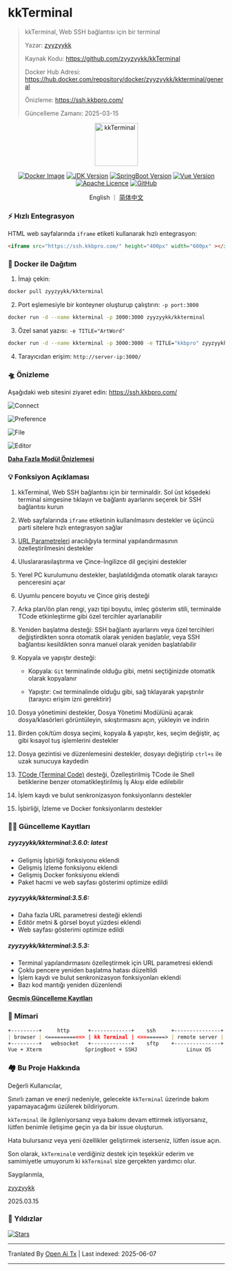 # kkTerminal

> kkTerminal, Web SSH bağlantısı için bir terminal
>
> Yazar: [zyyzyykk](https://github.com/zyyzyykk/)
>
> Kaynak Kodu: https://github.com/zyyzyykk/kkTerminal
>
> Docker Hub Adresi: https://hub.docker.com/repository/docker/zyyzyykk/kkterminal/general
>
> Önizleme: https://ssh.kkbpro.com/
>
> Güncelleme Zamanı: 2025-03-15
>

<p align="center"><a href="https://ssh.kkbpro.com/" target="_blank" rel="noopener noreferrer"><img width="100" src="https://kkbapps.oss-cn-shanghai.aliyuncs.com/logo/terminal.png" alt="kkTerminal"></a></p>

<p align="center">
  <a href="https://hub.docker.com/repository/docker/zyyzyykk/kkterminal/general"><img src="https://img.shields.io/docker/pulls/zyyzyykk/kkterminal?logo=docker" alt="Docker Image"></a>
  <a href="https://www.oracle.com/cn/java/technologies/downloads/#java8-windows"><img src="https://img.shields.io/badge/jdk-1.8-orange?logo=openjdk&logoColor=%23e3731c" alt="JDK Version"></a>
  <a href="https://spring.io/projects/spring-boot"><img src="https://img.shields.io/badge/springboot-2.7.15-green?color=6db33f&logo=springboot" alt="SpringBoot Version"></a>
  <a href="https://cn.vuejs.org/"><img src="https://img.shields.io/badge/vue-3.x-green?color=42b883&logo=vue.js" alt="Vue Version"></a>
  <a href="https://www.apache.org/licenses/"><img src="https://img.shields.io/badge/licence-Apache-red?logo=apache&logoColor=%23D22128" alt="Apache Licence"></a>
  <a href="https://github.com/zyyzyykk/kkTerminal"><img src="https://img.shields.io/github/stars/zyyzyykk/kkterminal" alt="GitHub"></a>
</p>
<p align="center">English ｜ <a href="https://raw.githubusercontent.com/zyyzyykk/kkTerminal/master/doc/zh_CN/README.md" >简体中文</a></p>

### ⚡ Hızlı Entegrasyon

HTML web sayfalarında `iframe` etiketi kullanarak hızlı entegrasyon:

```html
<iframe src="https://ssh.kkbpro.com/" height="400px" width="600px" ></iframe>
```

### 🐳 Docker ile Dağıtım

1. İmajı çekin:

```bash
docker pull zyyzyykk/kkterminal
```

2. Port eşlemesiyle bir konteyner oluşturup çalıştırın: `-p port:3000`

```bash
docker run -d --name kkterminal -p 3000:3000 zyyzyykk/kkterminal
```

3. Özel sanat yazısı: `-e TITLE="ArtWord"`

```bash
docker run -d --name kkterminal -p 3000:3000 -e TITLE="kkbpro" zyyzyykk/kkterminal
```

4. Tarayıcıdan erişim: `http://server-ip:3000/`

### 🛸 Önizleme

Aşağıdaki web sitesini ziyaret edin: https://ssh.kkbpro.com/

![Connect](https://kkbapps.oss-cn-shanghai.aliyuncs.com/terminal/3.6.0/en/Connect.png)

![Preference](https://kkbapps.oss-cn-shanghai.aliyuncs.com/terminal/3.6.0/en/Preference.png)

![File](https://kkbapps.oss-cn-shanghai.aliyuncs.com/terminal/3.6.0/en/File.png)

![Editor](https://kkbapps.oss-cn-shanghai.aliyuncs.com/terminal/3.6.0/en/Editor.png)

[**Daha Fazla Modül Önizlemesi**](https://raw.githubusercontent.com/zyyzyykk/kkTerminal/master/doc/en_US/MODULE.md)

### 💡 Fonksiyon Açıklaması

1. kkTerminal, Web SSH bağlantısı için bir terminaldir. Sol üst köşedeki terminal simgesine tıklayın ve bağlantı ayarlarını seçerek bir SSH bağlantısı kurun

2. Web sayfalarında `iframe` etiketinin kullanılmasını destekler ve üçüncü parti sitelere hızlı entegrasyon sağlar

3. [URL Parametreleri](https://raw.githubusercontent.com/zyyzyykk/kkTerminal/master/doc/en_US/PARAMS.md) aracılığıyla terminal yapılandırmasının özelleştirilmesini destekler

4. Uluslararasılaştırma ve Çince-İngilizce dil geçişini destekler

5. Yerel PC kurulumunu destekler, başlatıldığında otomatik olarak tarayıcı penceresini açar

6. Uyumlu pencere boyutu ve Çince giriş desteği

7. Arka plan/ön plan rengi, yazı tipi boyutu, imleç gösterim stili, terminalde TCode etkinleştirme gibi özel tercihler ayarlanabilir

8. Yeniden başlatma desteği: SSH bağlantı ayarlarını veya özel tercihleri değiştirdikten sonra otomatik olarak yeniden başlatılır, veya SSH bağlantısı kesildikten sonra manuel olarak yeniden başlatılabilir

9. Kopyala ve yapıştır desteği:

   - Kopyala: `Git` terminalinde olduğu gibi, metni seçtiğinizde otomatik olarak kopyalanır

   - Yapıştır: `Cmd` terminalinde olduğu gibi, sağ tıklayarak yapıştırılır (tarayıcı erişim izni gerektirir)

9. Dosya yönetimini destekler, Dosya Yönetimi Modülünü açarak dosya/klasörleri görüntüleyin, sıkıştırmasını açın, yükleyin ve indirin

10. Birden çok/tüm dosya seçimi, kopyala & yapıştır, kes, seçim değiştir, aç gibi kısayol tuş işlemlerini destekler

11. Dosya gezintisi ve düzenlemesini destekler, dosyayı değiştirip `ctrl+s` ile uzak sunucuya kaydedin

12. [TCode (Terminal Code)](https://raw.githubusercontent.com/zyyzyykk/kkTerminal/master/doc/en_US/TCODE.md) desteği, Özelleştirilmiş TCode ile Shell betiklerine benzer otomatikleştirilmiş İş Akışı elde edilebilir

13. İşlem kaydı ve bulut senkronizasyon fonksiyonlarını destekler

14. İşbirliği, İzleme ve Docker fonksiyonlarını destekler

### 👨‍💻 Güncelleme Kayıtları

##### zyyzyykk/kkterminal:3.6.0: latest

- Gelişmiş İşbirliği fonksiyonu eklendi
- Gelişmiş İzleme fonksiyonu eklendi
- Gelişmiş Docker fonksiyonu eklendi
- Paket hacmi ve web sayfası gösterimi optimize edildi

##### zyyzyykk/kkterminal:3.5.6: 

- Daha fazla URL parametresi desteği eklendi
- Editör metni & görsel boyut yüzdesi eklendi
- Web sayfası gösterimi optimize edildi

##### zyyzyykk/kkterminal:3.5.3: 

- Terminal yapılandırmasını özelleştirmek için URL parametresi eklendi
- Çoklu pencere yeniden başlatma hatası düzeltildi
- İşlem kaydı ve bulut senkronizasyon fonksiyonları eklendi
- Bazı kod mantığı yeniden düzenlendi

[**Geçmiş Güncelleme Kayıtları**](https://raw.githubusercontent.com/zyyzyykk/kkTerminal/master/doc/en_US/UPDATE.md)

### 🧬 Mimari

```markdown
+---------+     http      +-------------+    ssh     +---------------+
| browser | <===========> | kk Terminal | <========> | remote server |
+---------+   websocket   +-------------+    sftp    +---------------+
Vue + Xterm              SpringBoot + SSHJ                Linux OS    
```

### 🏘️ Bu Proje Hakkında

Değerli Kullanıcılar,

Sınırlı zaman ve enerji nedeniyle, gelecekte `kkTerminal` üzerinde bakım yapamayacağımı üzülerek bildiriyorum.

`kkTerminal` ile ilgileniyorsanız veya bakımı devam ettirmek istiyorsanız, lütfen benimle iletişime geçin ya da bir issue oluşturun.

Hata bulursanız veya yeni özellikler geliştirmek isterseniz, lütfen issue açın.

Son olarak, `kkTerminal`e verdiğiniz destek için teşekkür ederim ve samimiyetle umuyorum ki `kkTerminal` size gerçekten yardımcı olur.

Saygılarımla,

[zyyzyykk](https://github.com/zyyzyykk/)

2025.03.15

### 🌟 Yıldızlar

[![Stars](https://starchart.cc/zyyzyykk/kkTerminal.svg?variant=adaptive)](https://starchart.cc/zyyzyykk/kkTerminal)

---

Tranlated By [Open Ai Tx](https://github.com/OpenAiTx/OpenAiTx) | Last indexed: 2025-06-07

---